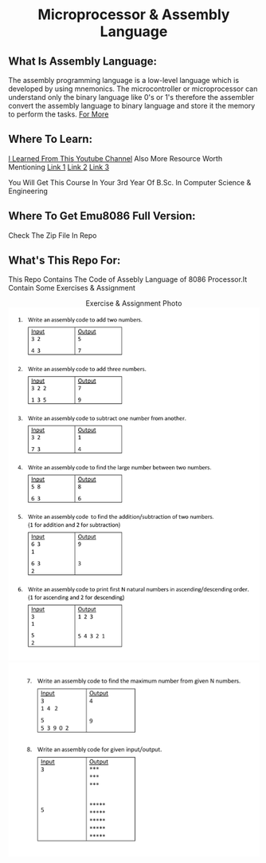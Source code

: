 <h1 align="center" >Microprocessor & Assembly Language </h1>

## **What Is Assembly Language**:
The assembly programming language is a low-level language which is developed by using mnemonics. The microcontroller or microprocessor can understand only the binary language like 0's or 1's therefore the assembler convert the assembly language to binary language and store it the memory to perform the tasks.
[For More](https://jbwyatt.com/253/emu/asm_tutorial_01.html)

## **Where To Learn**:
[I Learned From This Youtube Channel](https://www.youtube.com/watch?v=OdlQByyiTR4&list=PLKiZXxQe7OiD8UrEPx5GDhzOwEaNujSeL)
Also More Resource Worth Mentioning
[Link 1](https://www.tutorialspoint.com/assembly_programming/index.htm)
[Link 2](https://faculty.kfupm.edu.sa/COE/shazli/coe205/Help/asm_tutorial_01.html)
[Link 3](https://riptutorial.com/assembly)

You Will Get This Course In Your 3rd Year Of B.Sc. In Computer Science & Engineering

## **Where To Get Emu8086 Full Version**:
Check The Zip File In Repo

## **What's This Repo For**:
This Repo Contains The Code of Assebly Language of 8086 Processor.It Contain Some Exercises & Assignment
<p align="center"> Exercise & Assignment Photo
    <img src="img/2.jpg">
    <img src="img/1.jpg">
</p>


